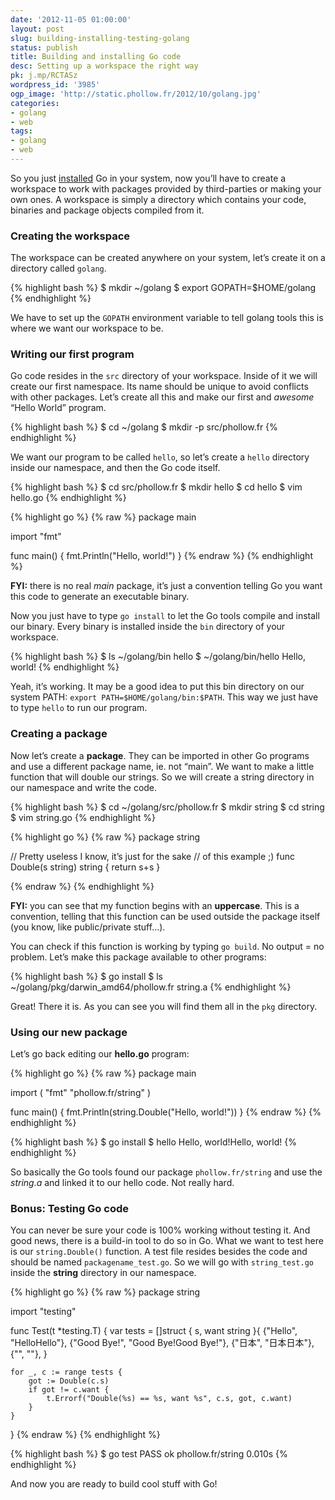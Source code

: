 ```yaml
---
date: '2012-11-05 01:00:00'
layout: post
slug: building-installing-testing-golang
status: publish
title: Building and installing Go code
desc: Setting up a workspace the right way
pk: j.mp/RCTASz
wordpress_id: '3985'
ogp_image: 'http://static.phollow.fr/2012/10/golang.jpg'
categories:
- golang
- web
tags:
- golang
- web
---
```


So you just [installed](http://golang.org/doc/install) Go in your system, now you’ll have to create a workspace to work with packages provided by third-parties or making your own ones. A workspace is simply a directory which contains your code, binaries and package objects compiled from it.

### Creating the workspace

The workspace can be created anywhere on your system, let’s create it on a directory called `golang`.

{% highlight bash %}
$ mkdir ~/golang
$ export GOPATH=$HOME/golang
{% endhighlight %}

We have to set up the `GOPATH` environment variable to tell golang tools this is where we want our workspace to be.

### Writing our first program

Go code resides in the `src` directory of your workspace. Inside of it we will create our first namespace. Its name should be unique to avoid conflicts with other packages. Let’s create all this and make our first and _awesome_ “Hello World” program.

{% highlight bash %}
$ cd ~/golang
$ mkdir -p src/phollow.fr
{% endhighlight %}

We want our program to be called `hello`, so let’s create a `hello` directory inside our namespace, and then the Go code itself.

{% highlight bash %}
$ cd src/phollow.fr
$ mkdir hello
$ cd hello
$ vim hello.go
{% endhighlight %}

{% highlight go %}
{% raw %}
package main

import "fmt"

func main() {
    fmt.Println("Hello, world!")
}
{% endraw %}
{% endhighlight %}

**FYI:** there is no real _main_ package, it’s just a convention telling Go you want this code to generate an executable binary.

Now you just have to type `go install` to let the Go tools compile and install our binary. Every binary is installed inside the `bin` directory of your workspace.

{% highlight bash %}
$ ls ~/golang/bin
hello
$ ~/golang/bin/hello
Hello, world!
{% endhighlight %}

Yeah, it’s working. It may be a good idea to put this bin directory on our system PATH: `export PATH=$HOME/golang/bin:$PATH`. This way we just have to type `hello` to run our program.

### Creating a package

Now let’s create a **package**. They can be imported in other Go programs and use a different package name, ie. not “main”. We want to make a little function that will double our strings. So we will create a string directory in our namespace and write the code.

{% highlight bash %}
$ cd ~/golang/src/phollow.fr
$ mkdir string
$ cd string
$ vim string.go
{% endhighlight %}

{% highlight go %}
{% raw %}
package string

// Pretty useless I know, it’s just for the sake
// of this example ;)
func Double(s string) string {
    return s+s
}

{% endraw %}
{% endhighlight %}

**FYI:** you can see that my function begins with an **uppercase**. This is a convention, telling that this function can be used outside the package itself (you know, like public/private stuff…).

You can check if this function is working by typing `go build`. No output = no problem. Let’s make this package available to other programs:

{% highlight bash %}
$ go install
$ ls ~/golang/pkg/darwin_amd64/phollow.fr
string.a
{% endhighlight %}

Great! There it is. As you can see you will find them all in the `pkg` directory.

### Using our new package

Let’s go back editing our **hello.go** program:

{% highlight go %}
{% raw %}
package main

import (
    "fmt"
    "phollow.fr/string"
)

func main() {
    fmt.Println(string.Double("Hello, world!"))
}
{% endraw %}
{% endhighlight %}

{% highlight bash %}
$ go install
$ hello
Hello, world!Hello, world!
{% endhighlight %}

So basically the Go tools found our package `phollow.fr/string` and use the _string.a_ and linked it to our hello code. Not really hard.

### Bonus: Testing Go code

You can never be sure your code is 100% working without testing it. And good news, there is a build-in tool to do so in Go. What we want to test here is our `string.Double()` function. A test file resides besides the code and should be named `packagename_test.go`. So we will go with `string_test.go` inside the **string** directory in our namespace.

{% highlight go %}
{% raw %}
package string

import "testing"

func Test(t *testing.T) {
    var tests = []struct {
        s, want string
    }{
        {"Hello", "HelloHello"},
        {"Good Bye!", "Good Bye!Good Bye!"},
        {"日本", "日本日本"},
        {"", ""},
    }

    for _, c := range tests {
        got := Double(c.s)
        if got != c.want {
            t.Errorf("Double(%s) == %s, want %s", c.s, got, c.want)
        }
    }
}
{% endraw %}
{% endhighlight %}

{% highlight bash %}
$ go test
PASS
ok  	phollow.fr/string	0.010s
{% endhighlight %}

And now you are ready to build cool stuff with Go!